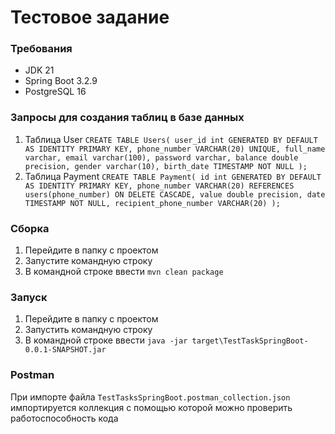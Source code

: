 # Тестовое задание

### Требования
* JDK 21
* Spring Boot 3.2.9
* PostgreSQL 16

### Запросы для создания таблиц в базе данных
1. Таблица User `CREATE TABLE Users(
    user_id int GENERATED BY DEFAULT AS IDENTITY PRIMARY KEY,
    phone_number VARCHAR(20) UNIQUE,
    full_name varchar,
    email varchar(100),
    password varchar,
    balance double precision,
    gender varchar(10),
    birth_date TIMESTAMP NOT NULL
);`
2. Таблица Payment `CREATE TABLE Payment(
    id int GENERATED BY DEFAULT AS IDENTITY PRIMARY KEY,
    phone_number VARCHAR(20) REFERENCES users(phone_number) ON DELETE CASCADE,
    value double precision,
    date TIMESTAMP NOT NULL,
    recipient_phone_number VARCHAR(20)
);`

### Сборка
1. Перейдите в папку с проектом
2. Запустите командную строку
3. В командной строке ввести `mvn clean package`

### Запуск
1. Перейдите в папку с проектом
2. Запустить командную строку
3. В командной строке ввести `java -jar target\TestTaskSpringBoot-0.0.1-SNAPSHOT.jar`

### Postman
При импорте файла `TestTasksSpringBoot.postman_collection.json` импортируется коллекция с помощью которой можно проверить работоспособность кода